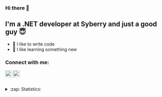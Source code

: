 ### Hi there 👋

## I'm a .NET developer at Syberry and just a good guy 😇
- 💪 I like to write code
- 💾 I like learning something new

### Connect with me:

[<img align="left" alt="LinkedIn" width="22px" src="https://cdn.jsdelivr.net/npm/simple-icons@v3/icons/linkedin.svg" />][linkedin]
[<img align="left" alt="VK" width="22px" src="https://cdn.jsdelivr.net/npm/simple-icons@v3/icons/vk.svg" />][vk]

<br />
<br />
<br />
<details>
  <summary>:zap: Statistics:</summary>
   <img align="left" alt="codeSTACKr's GitHub Stats" src="https://github-readme-stats.vercel.app/api/top-langs/?username=AleksVitvor&langs_count=8&layout=compact" />
    <img align="left" alt="codeSTACKr's GitHub Stats" src="https://github-readme-stats.vercel.app/api?username=AleksVitvor&show_icons=true" />
</details>


[linkedin]: https://www.linkedin.com/in/aleksey-vitvor-8b094a1a5/
[vk]: https://vk.com/idaleks251
